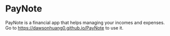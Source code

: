 # PayNote
PayNote is a financial app that helps managing your incomes and expenses. 
Go to https://dawsonhuang0.github.io/PayNote to use it.
